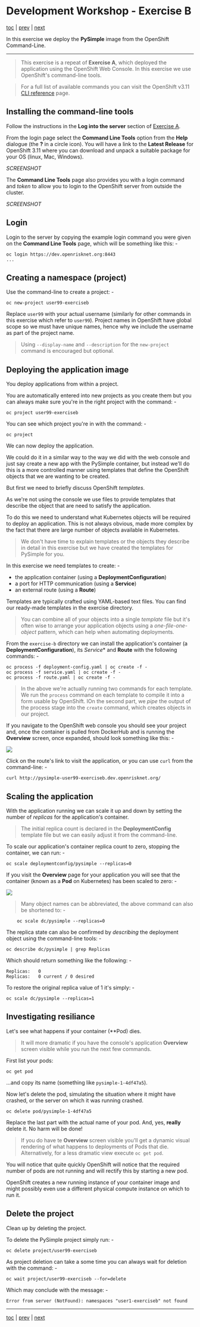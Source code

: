 # Development Workshop - Exercise B

[toc](../README.md) | [prev](../tutorial-2/README.md) | [next](../exercise-c/README.md)

In this exercise we deploy the **PySimple** image from the OpenShift Command-Line.

---

>   This exercise is a repeat of **Exercise A**, which deployed the application
    using the OpenShift Web Console. In this exercise we use OpenShift's
    command-line tools.

>   For a full list of available commands you can visit the OpenShift v3.11
    [CLI reference] page.

## Installing the command-line tools
Follow the instructions in the **Log into the server** section of
[Exercise A](../exercise-a/README.md).

From the login page select the **Command Line Tools** option from the **Help**
dialogue (the **?** in a circle icon). You will have a link to the
**Latest Release** for OpenShift 3.11 where you can download and unpack a
suitable package for your OS (linux, Mac, Windows).

_SCREENSHOT_

The **Command Line Tools** page also provides you with a login command and
_token_ to allow you to login to the OpenShift server from outside the cluster.

_SCREENSHOT_

## Login
Login to the server by copying the example login command you were given on the
**Command Line Tools** page, which will be something like this: -

    oc login https://dev.openrisknet.org:8443
    ...

## Creating a namespace (project)
Use the command-line to create a project: -

    oc new-project user99-exerciseb

Replace `user99` with your actual username (similarly for other commands in
this exercise which refer to `user99`). Project names in OpenShift have global
scope so we must have unique names, hence why we include the username as part
of the project name.

>   Using `--display-name` and `--description` for the `new-project` command
    is encouraged but optional.

## Deploying the application image
You deploy applications from within a project.

You are automatically entered into new projects as you create them but you can
always make sure you're in the right project with the command: -

    oc project user99-exerciseb

You can see which project you're in with the command: -

    oc project

We can now deploy the application.

We could do it in a similar way to the way we did with the web console and
just say create a new app with the PySimple container, but instead we'll do
this is a more controlled manner using templates that define the OpenShift
objects that we are wanting to be created. 

But first we need to briefly discuss OpenShift _templates_.

As we're not using the console we use files to provide templates that describe
the object that are need to satisfy the application.

To do this we need to understand what Kubernetes objects will be required
to deploy an application. This is not always obvious, made more complex
by the fact that there are large number of objects available in Kubernetes.

>   We don't have time to explain templates or the objects they describe in
    detail in this exercise but we have created the templates for PySimple
    for you.

In this exercise we need templates to create: -

-   the application container (using a **DeploymentConfiguration**)
-   a port for HTTP communication (using a **Service**)
-   an external route (using a **Route**)

Templates are typically crafted using YAML-based text files. You can find
our ready-made templates in the exercise directory.

>   You can combine all of your objects into a single _template_ file but
    it's often wise to arrange your application objects using a
    _one-file-one-object_ pattern, which can help when automating
    deployments.

From the `exercise-b` directory we can install the application's container
(a **DeploymentConfiguration**), its *Service**  and **Route** with the
following commands: -

    oc process -f deployment-config.yaml | oc create -f -
    oc process -f service.yaml | oc create -f -
    oc process -f route.yaml | oc create -f -

>   In the above we're actually running two commands for each template.
    We run the `process` command on each template to compile it into a form
    usable by OpenShift. IOn the second part, we _pipe_ the output of the
    process stage into the `create` command, which creates objects in our
    project.

If you navigate to the OpenShift web console you should see your project
and, once the container is pulled from DockerHub and is running the
**Overview** screen, once expanded, should look something like this: -

![](screen-3.png)
    
Click on the route's link to visit the application, or you can use
`curl` from the command-line: -

    curl http://pysimple-user99-exerciseb.dev.openrisknet.org/

## Scaling the application
With the application running we can scale it up and down by
setting the number of _replicas_ for the application's container.

>   The initial replica count is declared in the **DeploymentConfig** template
    file but we can easily adjust it from the command-line.

To scale our application's container replica count to zero,
stopping the container, we can run: -

    oc scale deploymentconfig/pysimple --replicas=0

If you visit the **Overview** page for your application you will see
that the container (known as a **Pod** on Kubernetes) has been scaled to
zero: -

![](screen-4.png)

>   Many object names can be abbreviated, the above command can
    also be shortened   to: -

        oc scale dc/pysimple --replicas=0

The replica state can also be confirmed by _describing_ the deployment
object using the command-line tools: -

    oc describe dc/pysimple | grep Replicas

Which should return something like the following: -

    Replicas:	0
	Replicas:	0 current / 0 desired

To restore the original replica value of 1 it's simply: -

    oc scale dc/pysimple --replicas=1

## Investigating resiliance
Let's see what happens if your container (**Pod) dies. 

>   It will more dramatic if you have the console's application **Overview**
    screen visible while you run the next few commands.
 
First list your pods:

    oc get pod

...and copy its name (something like `pysimple-1-4df47a5`).

Now let's delete the pod, simulating the situation where it might have crashed,
or the server on which it was running crashed.

    oc delete pod/pysimple-1-4df47a5

Replace the last part with the actual name of your pod. And, yes,
**really** delete it. No harm will be done!

>   If you do have te **Overview** screen visible you'll get a dynamic visual
    rendering of what happens to deployments of Pods that die. Alternatively,
    for a less dramatic view execute `oc get pod`.

You will notice that quite quickly OpenShift will notice that the required
number of pods are not running and will rectify this by starting a new pod.

OpenShift creates a new running instance of your container image and
might possibly even use a different physical compute instance on which to
run it.

## Delete the project
Clean up by deleting the project.

To delete the PySimple project simply run: -

    oc delete project/user99-exerciseb
    
As project deletion can take a some time you can always wait for deletion
with the command: -

    oc wait project/user99-exerciseb --for=delete

Which may conclude with the message: -

    Error from server (NotFound): namespaces "user1-exerciseb" not found

---

[toc](../README.md) | [prev](../tutorial-2/README.md) | [next](../exercise-c/README.md)

[cli reference]: https://docs.openshift.com/container-platform/3.11/cli_reference/basic_cli_operations.html
